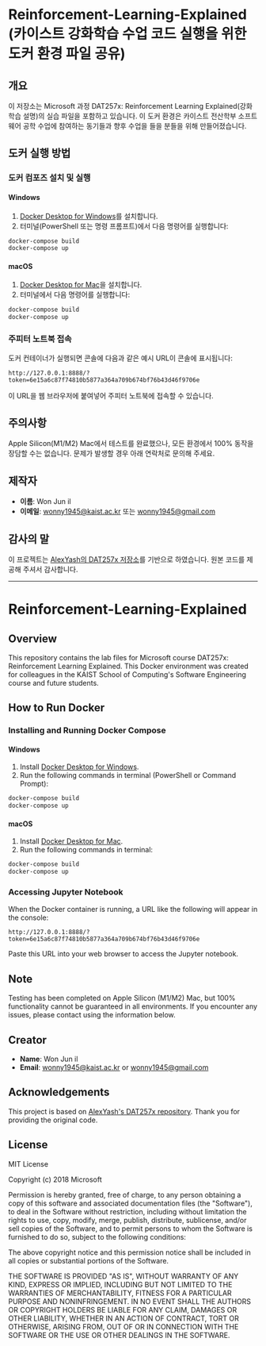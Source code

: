 # Reinforcement-Learning-Explained (카이스트 강화학습 수업 코드 실행을 위한 도커 환경 파일 공유)

## 개요
이 저장소는 Microsoft 과정 DAT257x: Reinforcement Learning Explained(강화학습 설명)의 실습 파일을 포함하고 있습니다. 이 도커 환경은 카이스트 전산학부 소프트웨어 공학 수업에 참여하는 동기들과 향후 수업을 들을 분들을 위해 만들어졌습니다.

## 도커 실행 방법

### 도커 컴포즈 설치 및 실행
#### Windows
1. [Docker Desktop for Windows](https://www.docker.com/products/docker-desktop)를 설치합니다.
2. 터미널(PowerShell 또는 명령 프롬프트)에서 다음 명령어를 실행합니다:
```bash
docker-compose build
docker-compose up
```

#### macOS
1. [Docker Desktop for Mac](https://www.docker.com/products/docker-desktop)을 설치합니다.
2. 터미널에서 다음 명령어를 실행합니다:
```bash
docker-compose build
docker-compose up
```

### 주피터 노트북 접속
도커 컨테이너가 실행되면 콘솔에 다음과 같은 예시 URL이 콘솔에 표시됩니다:
```
http://127.0.0.1:8888/?token=6e15a6c87f74810b5877a364a709b674bf76b43d46f9706e
```

이 URL을 웹 브라우저에 붙여넣어 주피터 노트북에 접속할 수 있습니다.

## 주의사항
Apple Silicon(M1/M2) Mac에서 테스트를 완료했으나, 모든 환경에서 100% 동작을 장담할 수는 없습니다. 문제가 발생할 경우 아래 연락처로 문의해 주세요.

## 제작자
- **이름**: Won Jun il
- **이메일**: wonny1945@kaist.ac.kr 또는 wonny1945@gmail.com

## 감사의 말
이 프로젝트는 [AlexYash의 DAT257x 저장소](https://github.com/AlexYash/DAT257x)를 기반으로 하였습니다. 원본 코드를 제공해 주셔서 감사합니다.

---

# Reinforcement-Learning-Explained

## Overview
This repository contains the lab files for Microsoft course DAT257x: Reinforcement Learning Explained. This Docker environment was created for colleagues in the KAIST School of Computing's Software Engineering course and future students.

## How to Run Docker

### Installing and Running Docker Compose
#### Windows
1. Install [Docker Desktop for Windows](https://www.docker.com/products/docker-desktop).
2. Run the following commands in terminal (PowerShell or Command Prompt):
```bash
docker-compose build
docker-compose up
```

#### macOS
1. Install [Docker Desktop for Mac](https://www.docker.com/products/docker-desktop).
2. Run the following commands in terminal:
```bash
docker-compose build
docker-compose up
```

### Accessing Jupyter Notebook
When the Docker container is running, a URL like the following will appear in the console:
```
http://127.0.0.1:8888/?token=6e15a6c87f74810b5877a364a709b674bf76b43d46f9706e
```

Paste this URL into your web browser to access the Jupyter notebook.

## Note
Testing has been completed on Apple Silicon (M1/M2) Mac, but 100% functionality cannot be guaranteed in all environments. If you encounter any issues, please contact using the information below.

## Creator
- **Name**: Won Jun il
- **Email**: wonny1945@kaist.ac.kr or wonny1945@gmail.com

## Acknowledgements
This project is based on [AlexYash's DAT257x repository](https://github.com/AlexYash/DAT257x). Thank you for providing the original code.

## License
MIT License

Copyright (c) 2018 Microsoft

Permission is hereby granted, free of charge, to any person obtaining a copy
of this software and associated documentation files (the "Software"), to deal
in the Software without restriction, including without limitation the rights
to use, copy, modify, merge, publish, distribute, sublicense, and/or sell
copies of the Software, and to permit persons to whom the Software is
furnished to do so, subject to the following conditions:

The above copyright notice and this permission notice shall be included in all
copies or substantial portions of the Software.

THE SOFTWARE IS PROVIDED "AS IS", WITHOUT WARRANTY OF ANY KIND, EXPRESS OR
IMPLIED, INCLUDING BUT NOT LIMITED TO THE WARRANTIES OF MERCHANTABILITY,
FITNESS FOR A PARTICULAR PURPOSE AND NONINFRINGEMENT. IN NO EVENT SHALL THE
AUTHORS OR COPYRIGHT HOLDERS BE LIABLE FOR ANY CLAIM, DAMAGES OR OTHER
LIABILITY, WHETHER IN AN ACTION OF CONTRACT, TORT OR OTHERWISE, ARISING FROM,
OUT OF OR IN CONNECTION WITH THE SOFTWARE OR THE USE OR OTHER DEALINGS IN THE
SOFTWARE.

